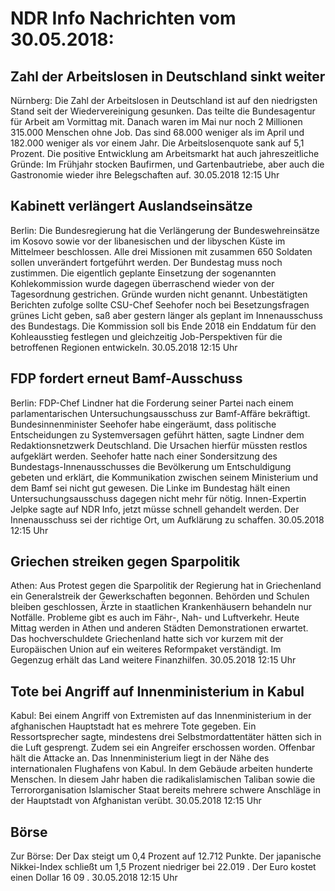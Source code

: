 # NDR Info Nachrichten vom 30.05.2018:


## Zahl der Arbeitslosen in Deutschland sinkt weiter
Nürnberg: Die Zahl der Arbeitslosen in Deutschland ist auf den niedrigsten Stand seit der Wiedervereinigung gesunken. Das teilte die Bundesagentur für Arbeit am Vormittag mit. Danach waren im Mai nur noch 2 Millionen 315.000 Menschen ohne Job. Das sind 68.000 weniger als im April und 182.000 weniger als vor einem Jahr. Die Arbeitslosenquote sank auf 5,1 Prozent. Die positive Entwicklung am Arbeitsmarkt hat auch jahreszeitliche Gründe: Im Frühjahr stocken Baufirmen, und Gartenbautriebe, aber auch die Gastronomie wieder ihre Belegschaften auf. 30.05.2018 12:15 Uhr 

## Kabinett verlängert Auslandseinsätze
Berlin: Die Bundesregierung hat die Verlängerung der Bundeswehreinsätze im Kosovo sowie vor der libanesischen und der libyschen Küste im Mittelmeer beschlossen. Alle drei Missionen mit zusammen 650 Soldaten sollen unverändert fortgeführt werden. Der Bundestag muss noch zustimmen. Die eigentlich geplante Einsetzung der sogenannten Kohlekommission wurde dagegen überraschend wieder von der Tagesordnung gestrichen. Gründe wurden nicht genannt. Unbestätigten Berichten zufolge sollte CSU-Chef Seehofer noch bei Besetzungsfragen grünes Licht geben, saß aber gestern länger als geplant im Innenausschuss des Bundestags. Die Kommission soll bis Ende 2018 ein Enddatum für den Kohleausstieg festlegen und gleichzeitig Job-Perspektiven für die betroffenen Regionen entwickeln. 30.05.2018 12:15 Uhr 

## FDP fordert erneut Bamf-Ausschuss
Berlin: 	FDP-Chef Lindner hat die Forderung seiner Partei nach einem parlamentarischen Untersuchungsausschuss zur Bamf-Affäre bekräftigt. Bundesinnenminister Seehofer habe eingeräumt, dass politische Entscheidungen zu Systemversagen geführt hätten, sagte Lindner dem Redaktionsnetzwerk Deutschland. Die Ursachen hierfür müssten restlos aufgeklärt werden. Seehofer hatte nach einer Sondersitzung des Bundestags-Innenausschusses die Bevölkerung um Entschuldigung gebeten und erklärt, die Kommunikation zwischen seinem Ministerium und dem Bamf sei nicht gut gewesen. Die Linke im Bundestag hält einen Untersuchungsausschuss dagegen nicht mehr für nötig. Innen-Expertin Jelpke sagte auf NDR Info, jetzt müsse schnell gehandelt werden. Der Innenausschuss sei der richtige Ort, um Aufklärung zu schaffen. 30.05.2018 12:15 Uhr 

## Griechen streiken gegen Sparpolitik
Athen: Aus Protest gegen die Sparpolitik der Regierung hat in Griechenland ein Generalstreik der Gewerkschaften begonnen. Behörden und Schulen bleiben geschlossen, Ärzte in staatlichen Krankenhäusern behandeln nur Notfälle. Probleme gibt es auch im Fähr-, Nah- und Luftverkehr. Heute Mittag werden in Athen und anderen Städten Demonstrationen erwartet. Das hochverschuldete Griechenland hatte sich vor kurzem mit der Europäischen Union auf ein weiteres Reformpaket verständigt. Im Gegenzug erhält das Land weitere Finanzhilfen. 30.05.2018 12:15 Uhr 

## Tote bei Angriff auf Innenministerium in Kabul
Kabul: Bei einem Angriff von Extremisten auf das Innenministerium in der afghanischen Hauptstadt hat es mehrere Tote gegeben. Ein Ressortsprecher sagte, mindestens drei Selbstmordattentäter hätten sich in die Luft gesprengt. Zudem sei ein Angreifer erschossen worden. Offenbar hält die Attacke an. Das Innenministerium liegt in der Nähe des internationalen Flughafens von Kabul. In dem Gebäude arbeiten hunderte Menschen. In diesem Jahr haben die radikalislamischen Taliban sowie die Terrororganisation Islamischer Staat bereits mehrere schwere Anschläge in der Hauptstadt von Afghanistan verübt. 30.05.2018 12:15 Uhr 

## Börse
Zur Börse: Der Dax steigt um  0,4  Prozent auf  12.712  Punkte. Der japanische Nikkei-Index schließt um  1,5  Prozent niedriger bei  22.019 . Der Euro kostet einen Dollar  16 09 . 30.05.2018 12:15 Uhr 
